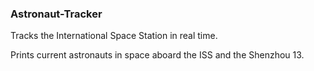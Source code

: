 ### Astronaut-Tracker

Tracks the International Space Station in real time.

Prints current astronauts in space aboard the ISS and the Shenzhou 13.

